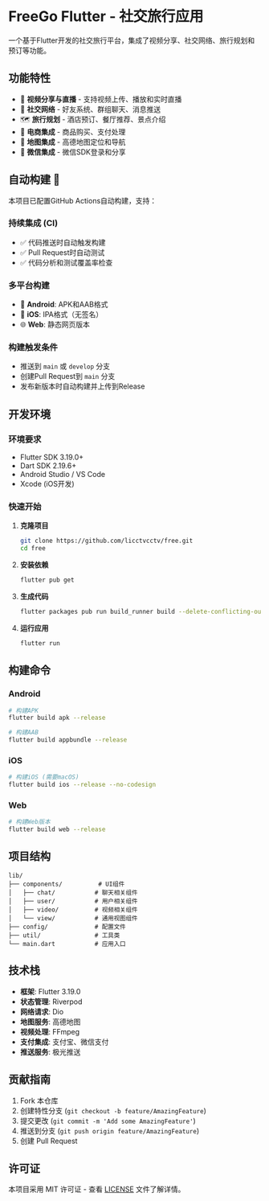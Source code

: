 # FreeGo Flutter - 社交旅行应用

一个基于Flutter开发的社交旅行平台，集成了视频分享、社交网络、旅行规划和预订等功能。

## 功能特性

- 🎥 **视频分享与直播** - 支持视频上传、播放和实时直播
- 👥 **社交网络** - 好友系统、群组聊天、消息推送
- 🗺️ **旅行规划** - 酒店预订、餐厅推荐、景点介绍
- 🛒 **电商集成** - 商品购买、支付处理
- 📍 **地图集成** - 高德地图定位和导航
- 💬 **微信集成** - 微信SDK登录和分享

## 自动构建 🚀

本项目已配置GitHub Actions自动构建，支持：

### 持续集成 (CI)
- ✅ 代码推送时自动触发构建
- ✅ Pull Request时自动测试
- ✅ 代码分析和测试覆盖率检查

### 多平台构建
- 🤖 **Android**: APK和AAB格式
- 🍎 **iOS**: IPA格式（无签名）
- 🌐 **Web**: 静态网页版本

### 构建触发条件
- 推送到 `main` 或 `develop` 分支
- 创建Pull Request到 `main` 分支
- 发布新版本时自动构建并上传到Release

## 开发环境

### 环境要求
- Flutter SDK 3.19.0+
- Dart SDK 2.19.6+
- Android Studio / VS Code
- Xcode (iOS开发)

### 快速开始

1. **克隆项目**
   ```bash
   git clone https://github.com/licctvcctv/free.git
   cd free
   ```

2. **安装依赖**
   ```bash
   flutter pub get
   ```

3. **生成代码**
   ```bash
   flutter packages pub run build_runner build --delete-conflicting-outputs
   ```

4. **运行应用**
   ```bash
   flutter run
   ```

## 构建命令

### Android
```bash
# 构建APK
flutter build apk --release

# 构建AAB
flutter build appbundle --release
```

### iOS
```bash
# 构建iOS (需要macOS)
flutter build ios --release --no-codesign
```

### Web
```bash
# 构建Web版本
flutter build web --release
```

## 项目结构

```
lib/
├── components/          # UI组件
│   ├── chat/           # 聊天相关组件
│   ├── user/           # 用户相关组件
│   ├── video/          # 视频相关组件
│   └── view/           # 通用视图组件
├── config/             # 配置文件
├── util/               # 工具类
└── main.dart           # 应用入口
```

## 技术栈

- **框架**: Flutter 3.19.0
- **状态管理**: Riverpod
- **网络请求**: Dio
- **地图服务**: 高德地图
- **视频处理**: FFmpeg
- **支付集成**: 支付宝、微信支付
- **推送服务**: 极光推送

## 贡献指南

1. Fork 本仓库
2. 创建特性分支 (`git checkout -b feature/AmazingFeature`)
3. 提交更改 (`git commit -m 'Add some AmazingFeature'`)
4. 推送到分支 (`git push origin feature/AmazingFeature`)
5. 创建 Pull Request

## 许可证

本项目采用 MIT 许可证 - 查看 [LICENSE](LICENSE) 文件了解详情。
